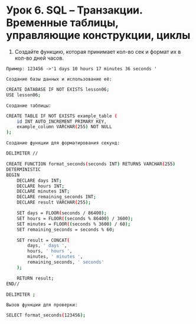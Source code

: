 # Урок 6. SQL – Транзакции. Временные таблицы, управляющие конструкции, циклы

1. Создайте функцию, которая принимает кол-во сек и формат их в кол-во дней часов.

`Пример: 123456 ->'1 days 10 hours 17 minutes 36 seconds '`

`Создание базы данных и использование её:`

```sh
CREATE DATABASE IF NOT EXISTS lesson06;
USE lesson06;
```

`Создание таблицы:`

```sh
CREATE TABLE IF NOT EXISTS example_table (
    id INT AUTO_INCREMENT PRIMARY KEY,
    example_column VARCHAR(255) NOT NULL
);
```

`Создание функции для форматирования секунд:`
```sh
DELIMITER //

CREATE FUNCTION format_seconds(seconds INT) RETURNS VARCHAR(255)
DETERMINISTIC
BEGIN
    DECLARE days INT;
    DECLARE hours INT;
    DECLARE minutes INT;
    DECLARE remaining_seconds INT;
    DECLARE result VARCHAR(255);

    SET days = FLOOR(seconds / 86400);
    SET hours = FLOOR((seconds % 86400) / 3600);
    SET minutes = FLOOR((seconds % 3600) / 60);
    SET remaining_seconds = seconds % 60;

    SET result = CONCAT(
        days, ' days ',
        hours, ' hours ',
        minutes, ' minutes ',
        remaining_seconds, ' seconds'
    );

    RETURN result;
END//

DELIMITER ;
```

`Вызов функции для проверки:`
```sh
SELECT format_seconds(123456);
```

